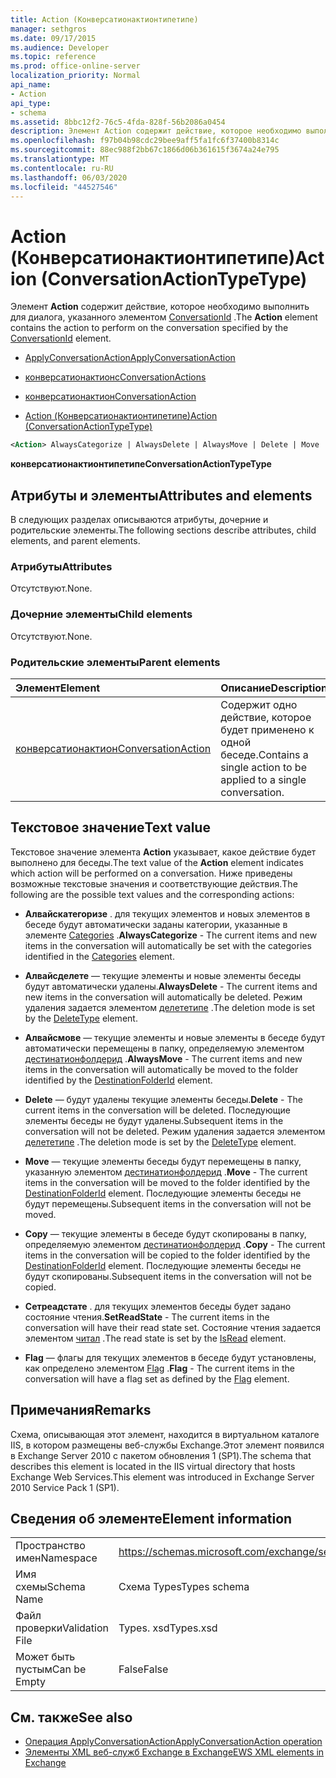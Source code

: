 ```yaml
---
title: Action (Конверсатионактионтипетипе)
manager: sethgros
ms.date: 09/17/2015
ms.audience: Developer
ms.topic: reference
ms.prod: office-online-server
localization_priority: Normal
api_name:
- Action
api_type:
- schema
ms.assetid: 8bbc12f2-76c5-4fda-828f-56b2086a0454
description: Элемент Action содержит действие, которое необходимо выполнить для диалога, указанного элементом ConversationId.
ms.openlocfilehash: f97b04b98cdc29bee9aff5fa1fc6f37400b8314c
ms.sourcegitcommit: 88ec988f2bb67c1866d06b361615f3674a24e795
ms.translationtype: MT
ms.contentlocale: ru-RU
ms.lasthandoff: 06/03/2020
ms.locfileid: "44527546"
---
```

# <a name="action-conversationactiontypetype"></a><span data-ttu-id="a6b5f-103">Action (Конверсатионактионтипетипе)</span><span class="sxs-lookup"><span data-stu-id="a6b5f-103">Action (ConversationActionTypeType)</span></span>

<span data-ttu-id="a6b5f-104">Элемент **Action** содержит действие, которое необходимо выполнить для диалога, указанного элементом [ConversationId](conversationid.md) .</span><span class="sxs-lookup"><span data-stu-id="a6b5f-104">The **Action** element contains the action to perform on the conversation specified by the [ConversationId](conversationid.md) element.</span></span> 
  
- [<span data-ttu-id="a6b5f-105">ApplyConversationAction</span><span class="sxs-lookup"><span data-stu-id="a6b5f-105">ApplyConversationAction</span></span>](applyconversationaction.md)
  
- [<span data-ttu-id="a6b5f-106">конверсатионактионс</span><span class="sxs-lookup"><span data-stu-id="a6b5f-106">ConversationActions</span></span>](conversationactions.md)
  
- [<span data-ttu-id="a6b5f-107">конверсатионактион</span><span class="sxs-lookup"><span data-stu-id="a6b5f-107">ConversationAction</span></span>](conversationaction.md)
  
- [<span data-ttu-id="a6b5f-108">Action (Конверсатионактионтипетипе)</span><span class="sxs-lookup"><span data-stu-id="a6b5f-108">Action (ConversationActionTypeType)</span></span>](action-conversationactiontypetype.md)
  
```XML
<Action> AlwaysCategorize | AlwaysDelete | AlwaysMove | Delete | Move | Copy | SetReadState </Action>
```

 <span data-ttu-id="a6b5f-109">**конверсатионактионтипетипе**</span><span class="sxs-lookup"><span data-stu-id="a6b5f-109">**ConversationActionTypeType**</span></span>
## <a name="attributes-and-elements"></a><span data-ttu-id="a6b5f-110">Атрибуты и элементы</span><span class="sxs-lookup"><span data-stu-id="a6b5f-110">Attributes and elements</span></span>

<span data-ttu-id="a6b5f-111">В следующих разделах описываются атрибуты, дочерние и родительские элементы.</span><span class="sxs-lookup"><span data-stu-id="a6b5f-111">The following sections describe attributes, child elements, and parent elements.</span></span>
  
### <a name="attributes"></a><span data-ttu-id="a6b5f-112">Атрибуты</span><span class="sxs-lookup"><span data-stu-id="a6b5f-112">Attributes</span></span>

<span data-ttu-id="a6b5f-113">Отсутствуют.</span><span class="sxs-lookup"><span data-stu-id="a6b5f-113">None.</span></span>
  
### <a name="child-elements"></a><span data-ttu-id="a6b5f-114">Дочерние элементы</span><span class="sxs-lookup"><span data-stu-id="a6b5f-114">Child elements</span></span>

<span data-ttu-id="a6b5f-115">Отсутствуют.</span><span class="sxs-lookup"><span data-stu-id="a6b5f-115">None.</span></span>
  
### <a name="parent-elements"></a><span data-ttu-id="a6b5f-116">Родительские элементы</span><span class="sxs-lookup"><span data-stu-id="a6b5f-116">Parent elements</span></span>

|<span data-ttu-id="a6b5f-117">**Элемент**</span><span class="sxs-lookup"><span data-stu-id="a6b5f-117">**Element**</span></span>|<span data-ttu-id="a6b5f-118">**Описание**</span><span class="sxs-lookup"><span data-stu-id="a6b5f-118">**Description**</span></span>|
|:-----|:-----|
|[<span data-ttu-id="a6b5f-119">конверсатионактион</span><span class="sxs-lookup"><span data-stu-id="a6b5f-119">ConversationAction</span></span>](conversationaction.md) <br/> |<span data-ttu-id="a6b5f-120">Содержит одно действие, которое будет применено к одной беседе.</span><span class="sxs-lookup"><span data-stu-id="a6b5f-120">Contains a single action to be applied to a single conversation.</span></span>  <br/> |
   
## <a name="text-value"></a><span data-ttu-id="a6b5f-121">Текстовое значение</span><span class="sxs-lookup"><span data-stu-id="a6b5f-121">Text value</span></span>

<span data-ttu-id="a6b5f-122">Текстовое значение элемента **Action** указывает, какое действие будет выполнено для беседы.</span><span class="sxs-lookup"><span data-stu-id="a6b5f-122">The text value of the **Action** element indicates which action will be performed on a conversation.</span></span> <span data-ttu-id="a6b5f-123">Ниже приведены возможные текстовые значения и соответствующие действия.</span><span class="sxs-lookup"><span data-stu-id="a6b5f-123">The following are the possible text values and the corresponding actions:</span></span> 
  
- <span data-ttu-id="a6b5f-124">**Алвайскатегоризе** . для текущих элементов и новых элементов в беседе будут автоматически заданы категории, указанные в элементе [Categories](categories-ex15websvcsotherref.md) .</span><span class="sxs-lookup"><span data-stu-id="a6b5f-124">**AlwaysCategorize** - The current items and new items in the conversation will automatically be set with the categories identified in the [Categories](categories-ex15websvcsotherref.md) element.</span></span> 
    
- <span data-ttu-id="a6b5f-125">**Алвайсделете** — текущие элементы и новые элементы беседы будут автоматически удалены.</span><span class="sxs-lookup"><span data-stu-id="a6b5f-125">**AlwaysDelete** - The current items and new items in the conversation will automatically be deleted.</span></span> <span data-ttu-id="a6b5f-126">Режим удаления задается элементом [делететипе](deletetype.md) .</span><span class="sxs-lookup"><span data-stu-id="a6b5f-126">The deletion mode is set by the [DeleteType](deletetype.md) element.</span></span> 
    
- <span data-ttu-id="a6b5f-127">**Алвайсмове** — текущие элементы и новые элементы в беседе будут автоматически перемещены в папку, определяемую элементом [дестинатионфолдерид](destinationfolderid.md) .</span><span class="sxs-lookup"><span data-stu-id="a6b5f-127">**AlwaysMove** - The current items and new items in the conversation will automatically be moved to the folder identified by the [DestinationFolderId](destinationfolderid.md) element.</span></span> 
    
- <span data-ttu-id="a6b5f-128">**Delete** — будут удалены текущие элементы беседы.</span><span class="sxs-lookup"><span data-stu-id="a6b5f-128">**Delete** - The current items in the conversation will be deleted.</span></span> <span data-ttu-id="a6b5f-129">Последующие элементы беседы не будут удалены.</span><span class="sxs-lookup"><span data-stu-id="a6b5f-129">Subsequent items in the conversation will not be deleted.</span></span> <span data-ttu-id="a6b5f-130">Режим удаления задается элементом [делететипе](deletetype.md) .</span><span class="sxs-lookup"><span data-stu-id="a6b5f-130">The deletion mode is set by the [DeleteType](deletetype.md) element.</span></span> 
    
- <span data-ttu-id="a6b5f-131">**Move** — текущие элементы беседы будут перемещены в папку, указанную элементом [дестинатионфолдерид](destinationfolderid.md) .</span><span class="sxs-lookup"><span data-stu-id="a6b5f-131">**Move** - The current items in the conversation will be moved to the folder identified by the [DestinationFolderId](destinationfolderid.md) element.</span></span> <span data-ttu-id="a6b5f-132">Последующие элементы беседы не будут перемещены.</span><span class="sxs-lookup"><span data-stu-id="a6b5f-132">Subsequent items in the conversation will not be moved.</span></span> 
    
- <span data-ttu-id="a6b5f-133">**Copy** — текущие элементы в беседе будут скопированы в папку, определяемую элементом [дестинатионфолдерид](destinationfolderid.md) .</span><span class="sxs-lookup"><span data-stu-id="a6b5f-133">**Copy** - The current items in the conversation will be copied to the folder identified by the [DestinationFolderId](destinationfolderid.md) element.</span></span> <span data-ttu-id="a6b5f-134">Последующие элементы беседы не будут скопированы.</span><span class="sxs-lookup"><span data-stu-id="a6b5f-134">Subsequent items in the conversation will not be copied.</span></span> 
    
- <span data-ttu-id="a6b5f-135">**Сетреадстате** . для текущих элементов беседы будет задано состояние чтения.</span><span class="sxs-lookup"><span data-stu-id="a6b5f-135">**SetReadState** - The current items in the conversation will have their read state set.</span></span> <span data-ttu-id="a6b5f-136">Состояние чтения задается элементом [читал](isread.md) .</span><span class="sxs-lookup"><span data-stu-id="a6b5f-136">The read state is set by the [IsRead](isread.md) element.</span></span> 
    
- <span data-ttu-id="a6b5f-137">**Flag** — флагы для текущих элементов в беседе будут установлены, как определено элементом [Flag](flag.md) .</span><span class="sxs-lookup"><span data-stu-id="a6b5f-137">**Flag** - The current items in the conversation will have a flag set as defined by the [Flag](flag.md) element.</span></span> 
    
## <a name="remarks"></a><span data-ttu-id="a6b5f-138">Примечания</span><span class="sxs-lookup"><span data-stu-id="a6b5f-138">Remarks</span></span>

<span data-ttu-id="a6b5f-139">Схема, описывающая этот элемент, находится в виртуальном каталоге IIS, в котором размещены веб-службы Exchange.Этот элемент появился в Exchange Server 2010 с пакетом обновления 1 (SP1).</span><span class="sxs-lookup"><span data-stu-id="a6b5f-139">The schema that describes this element is located in the IIS virtual directory that hosts Exchange Web Services.This element was introduced in Exchange Server 2010 Service Pack 1 (SP1).</span></span>
  
## <a name="element-information"></a><span data-ttu-id="a6b5f-140">Сведения об элементе</span><span class="sxs-lookup"><span data-stu-id="a6b5f-140">Element information</span></span>

|||
|:-----|:-----|
|<span data-ttu-id="a6b5f-141">Пространство имен</span><span class="sxs-lookup"><span data-stu-id="a6b5f-141">Namespace</span></span>  <br/> |https://schemas.microsoft.com/exchange/services/2006/types  <br/> |
|<span data-ttu-id="a6b5f-142">Имя схемы</span><span class="sxs-lookup"><span data-stu-id="a6b5f-142">Schema Name</span></span>  <br/> |<span data-ttu-id="a6b5f-143">Схема Types</span><span class="sxs-lookup"><span data-stu-id="a6b5f-143">Types schema</span></span>  <br/> |
|<span data-ttu-id="a6b5f-144">Файл проверки</span><span class="sxs-lookup"><span data-stu-id="a6b5f-144">Validation File</span></span>  <br/> |<span data-ttu-id="a6b5f-145">Types. xsd</span><span class="sxs-lookup"><span data-stu-id="a6b5f-145">Types.xsd</span></span>  <br/> |
|<span data-ttu-id="a6b5f-146">Может быть пустым</span><span class="sxs-lookup"><span data-stu-id="a6b5f-146">Can be Empty</span></span>  <br/> |<span data-ttu-id="a6b5f-147">False</span><span class="sxs-lookup"><span data-stu-id="a6b5f-147">False</span></span>  <br/> |
   
## <a name="see-also"></a><span data-ttu-id="a6b5f-148">См. также</span><span class="sxs-lookup"><span data-stu-id="a6b5f-148">See also</span></span>

- [<span data-ttu-id="a6b5f-149">Операция ApplyConversationAction</span><span class="sxs-lookup"><span data-stu-id="a6b5f-149">ApplyConversationAction operation</span></span>](applyconversationaction-operation.md)
- [<span data-ttu-id="a6b5f-150">Элементы XML веб-служб Exchange в Exchange</span><span class="sxs-lookup"><span data-stu-id="a6b5f-150">EWS XML elements in Exchange</span></span>](ews-xml-elements-in-exchange.md)

